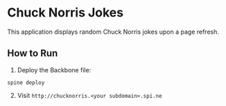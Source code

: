 Chuck Norris Jokes
==================

This application displays random Chuck Norris jokes upon a page refresh.

How to Run
----------

1. Deploy the Backbone file:

```
spine deploy
```

2. Visit ```http://chucknorris.<your subdomain>.spi.ne```
